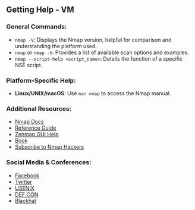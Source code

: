 ## Getting Help - VM

### General Commands:
- `nmap -V`: Displays the Nmap version, helpful for comparison and understanding the platform used.
- `nmap` or `nmap -h`: Provides a list of available scan options and examples.
- `nmap --script-help <script_name>`: Details the function of a specific NSE script.

### Platform-Specific Help:
- **Linux/UNIX/macOS**: Use `man nmap` to access the Nmap manual.

### Additional Resources:
- [Nmap Docs](https://nmap.org/docs.html)  
- [Reference Guide](https://nmap.org/book/man.html)  
- [Zenmap GUI Help](https://nmap.org/book/zenmap.html)  
- [Book](https://nmap.org/book)  
- [Subscribe to Nmap Hackers](https://nmap.org/download.html)

### Social Media & Conferences:
- [Facebook](https://facebook.com/nmap)  
- [Twitter](https://twitter.com/nmap)  
- [USENIX](https://usenix.org)  
- [DEF CON](https://defcon.org)  
- [Blackhat](https://blackhat.com)
